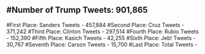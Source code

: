 #Number of Trump Tweets: 901,865
---
#First Place: Sanders Tweets - 457,884
#Second Place: Cruz Tweets - 371,242
#Third Place: Clinton Tweets - 297,514
#Fourth Place: Rubio Tweets - 152,390
#Fifth Place: Kasich Tweets - 42,255
#Sixth Place: Jeb! Tweets - 30,767
#Seventh Place: Carson Tweets - 15,700
#Last Place: Total Tweets -  
